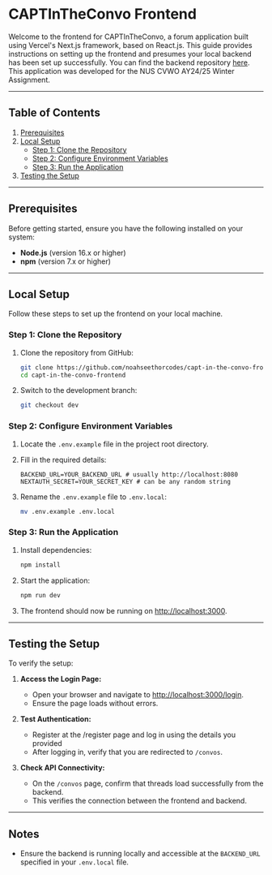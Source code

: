 # CAPTInTheConvo Frontend

Welcome to the frontend for CAPTInTheConvo, a forum application built using Vercel's Next.js framework, based on React.js. This guide provides instructions on setting up the frontend and presumes your local backend has been set up successfully. You can find the backend repository [here](https://github.com/noahseethorcodes/capt-in-the-convo-backend/tree/dev). This application was developed for the NUS CVWO AY24/25 Winter Assignment.

---

## Table of Contents

1. [Prerequisites](#prerequisites)
2. [Local Setup](#local-setup)
    - [Step 1: Clone the Repository](#step-1-clone-the-repository)
    - [Step 2: Configure Environment Variables](#step-2-configure-environment-variables)
    - [Step 3: Run the Application](#step-3-run-the-application)
3. [Testing the Setup](#testing-the-setup)

---

## Prerequisites

Before getting started, ensure you have the following installed on your system:

- **Node.js** (version 16.x or higher)
- **npm** (version 7.x or higher)

---

## Local Setup

Follow these steps to set up the frontend on your local machine.

### Step 1: Clone the Repository

1. Clone the repository from GitHub:
    ```bash
    git clone https://github.com/noahseethorcodes/capt-in-the-convo-frontend.git
    cd capt-in-the-convo-frontend
    ```

2. Switch to the development branch:
    ```bash
    git checkout dev
    ```

### Step 2: Configure Environment Variables

1. Locate the `.env.example` file in the project root directory.

2. Fill in the required details:
    ```env
    BACKEND_URL=YOUR_BACKEND_URL # usually http://localhost:8080
    NEXTAUTH_SECRET=YOUR_SECRET_KEY # can be any random string
    ```

3. Rename the `.env.example` file to `.env.local`:
    ```bash
    mv .env.example .env.local
    ```

### Step 3: Run the Application

1. Install dependencies:
    ```bash
    npm install
    ```

2. Start the application:
    ```bash
    npm run dev
    ```

3. The frontend should now be running on [http://localhost:3000](http://localhost:3000).

---

## Testing the Setup

To verify the setup:

1. **Access the Login Page:**
    - Open your browser and navigate to [http://localhost:3000/login](http://localhost:3000/login).
    - Ensure the page loads without errors.

2. **Test Authentication:**
    - Register at the /register page and log in using the details you provided
    - After logging in, verify that you are redirected to `/convos`.

3. **Check API Connectivity:**
    - On the `/convos` page, confirm that threads load successfully from the backend.
    - This verifies the connection between the frontend and backend.

---

## Notes

- Ensure the backend is running locally and accessible at the `BACKEND_URL` specified in your `.env.local` file.